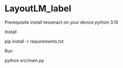 # LayoutLM_label

Prerequisite
install tesseract on your device
python 3.10


Install

pip install -r requirements.txt

Run

python src/main.py



